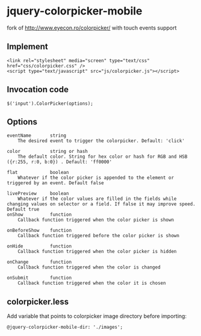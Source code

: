 jquery-colorpicker-mobile
=========================

fork of http://www.eyecon.ro/colorpicker/ with touch events support


Implement
---------

    <link rel="stylesheet" media="screen" type="text/css" href="css/colorpicker.css" />
    <script type="text/javascript" src="js/colorpicker.js"></script>


Invocation code
---------------

    $('input').ColorPicker(options);

Options
-------

    eventName       string
        The desired event to trigger the colorpicker. Default: 'click'

    color           string or hash
        The default color. String for hex color or hash for RGB and HSB ({r:255, r:0, b:0}) . Default: 'ff0000'

    flat            boolean
        Whatever if the color picker is appended to the element or triggered by an event. Default false

    livePreview     boolean
        Whatever if the color values are filled in the fields while changing values on selector or a field. If false it may improve speed. Default true
    onShow          function
        Callback function triggered when the color picker is shown

    onBeforeShow    function
        Callback function triggered before the color picker is shown

    onHide	        function
        Callback function triggered when the color picker is hidden

    onChange        function
        Callback function triggered when the color is changed

    onSubmit        function
        Callback function triggered when the color it is chosen



colorpicker.less
----------------

Add variable that points to colorpicker image directory before importing:

    @jquery-colorpicker-mobile-dir: './images';

